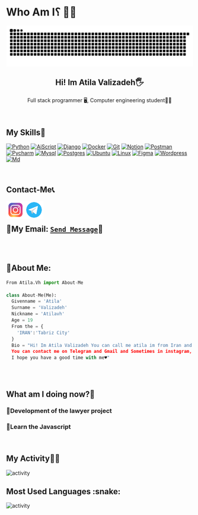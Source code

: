 # Who Am I؟ 👨‍💻                

<img align="center" src="https://raw.githubusercontent.com/imrrobat/imrrobat/d1b244e170d2b75fdda3efd499eaaf163f7a617c/images/github-contribution-grid-snake.svg" />

<h2 align="center">Hi! Im Atila Valizadeh🖐</h2>
<p align="center">
Full stack programmer 🖥, Computer engineering student👨‍💻 
</p>

<br />

<h2 align"right">My Skills💪</h2>
  
[![Python](https://skillicons.dev/icons?i=py)](https://skillicons.dev)
[![AiScript](https://skillicons.dev/icons?i=aiscript)](https://skillicons.dev)
[![Django](https://skillicons.dev/icons?i=django)](https://skillicons.dev)
[![Docker](https://skillicons.dev/icons?i=docker)](https://skillicons.dev)
[![Git](https://skillicons.dev/icons?i=git)](https://skillicons.dev)
[![Notion](https://skillicons.dev/icons?i=notion)](https://skillicons.dev)
[![Postman](https://skillicons.dev/icons?i=postman)](https://skillicons.dev)
[![Pycharm](https://skillicons.dev/icons?i=pycharm)](https://skillicons.dev)
[![Mysql](https://skillicons.dev/icons?i=mysql)](https://skillicons.dev)
[![Postgres](https://skillicons.dev/icons?i=postgres)](https://skillicons.dev)
[![Ubuntu](https://skillicons.dev/icons?i=ubuntu)](https://skillicons.dev)
[![Linux](https://skillicons.dev/icons?i=linux)](https://skillicons.dev)
[![Figma](https://skillicons.dev/icons?i=figma&theme=dark)](https://skillicons.dev)
[![Wordpress](https://skillicons.dev/icons?i=wordpress)](https://skillicons.dev)
[![Md](https://skillicons.dev/icons?i=md)](https://skillicons.dev)

<br />

<h2 align="left">Contact-Me📞</h2>
<a href="https://instagram.com/atila_vh"><img width="50px" height="50px" align="left" src="https://github.com/sabzlearn-ir/sabzlearn-ir/blob/main/icons8-instagram-96.png?raw=true" alt="Instagram" /></a>
<a href="https://t.me/Atila_Vh"><img width="50px" height="50px"  align="left" src="https://github.com/sabzlearn-ir/sabzlearn-ir/blob/main/icons8-telegram-96.png?raw=true" alt="Telegram" /></a>


<br />
<br />

## :envelope_with_arrow:My Email: [`Send Message`](https://atilavalizadeh86@gmail.com):email:

<br />
<br />

## :red_circle:About Me:

```python
From Atila.Vh import About-Me

class About-Me(Me):
  Givenname = 'Atila'
  Surname = 'Valizadeh'
  Nickname = 'Atilavh'
  Age = 19
  From the = {
    'IRAN':'Tabriz City'
  }
  Bio = "Hi! Im Atila Valizadeh You can call me atila im from Iran and Tabriz City Im Full stack programmer 🖥,
  You can contact me on Telegram and Gmail and Sometimes in instagram,
  I hope you have a good time with me♥️"

```
<br />
<br />


<h2 align="left">What am I doing now?🌚</h2>

 <h3 align="left">🌟Development of the lawyer project</h3>
 <h3 align="left">🌟Learn the Javascript</h3>

<br />

<h2 align="left">My Activity👨‍💻</h2>

![activity](https://github-readme-stats.vercel.app/api?username=Atilavh&show_icons=true&theme=radical) 
<br /> 
<h2> Most Used Languages :snake:</h2>

![activity](https://github-readme-stats.vercel.app/api/top-langs/?username=Atilavh&layout=compact)





